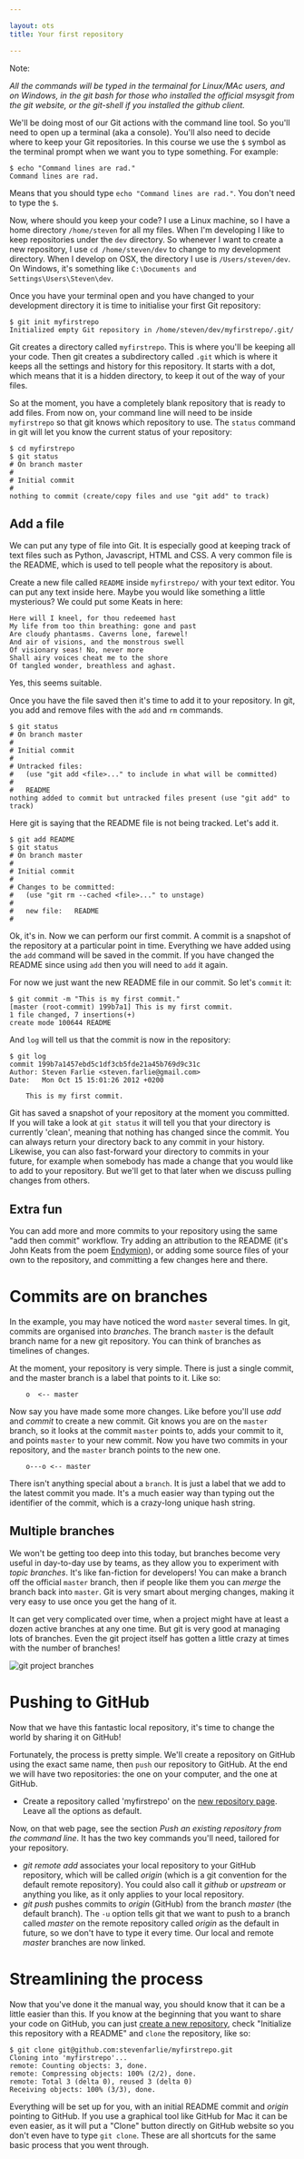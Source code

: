 ```yaml
---

layout: ots
title: Your first repository

---
```

Note:

_All the commands will be typed in the termainal for Linux/MAc users, and on Windows, in the git bash for those who installed the official msysgit from the git website, or the git-shell if you installed the github client._

We'll be doing most of our Git actions with the command line tool. So
you'll need to open up a terminal (aka a console). You'll also need to
decide where to keep your Git repositories. In this course we use the
`$` symbol as the terminal prompt when we want you to type
something. For example:

	$ echo "Command lines are rad."
	Command lines are rad.
	
Means that you should type `echo "Command lines are rad."`. You don't
need to type the `$`.

Now, where should you keep your code? I use a Linux machine, so I have
a home directory `/home/steven` for all my files. When I'm developing
I like to keep repositories under the `dev` directory. So whenever I
want to create a new repository, I use `cd /home/steven/dev` to change
to my development directory. When I develop on OSX, the directory I
use is `/Users/steven/dev`. On Windows, it's something like
`C:\Documents and Settings\Users\Steven\dev`.

Once you have your terminal open and you have changed to your
development directory it is time to initialise your first Git
repository:

	$ git init myfirstrepo
	Initialized empty Git repository in /home/steven/dev/myfirstrepo/.git/

Git creates a directory called `myfirstrepo`. This is where you'll be keeping all
your code. Then git creates a subdirectory called `.git` which is where it keeps
all the settings and history for this repository. It starts with a dot, which means
that it is a hidden directory, to keep it out of the way of your files.

So at the moment, you have a completely blank repository that is ready to add
files. From now on, your command line will need to be inside `myfirstrepo` so
that git knows which repository to use. The `status` command in git will let you
know the current status of your repository:

	$ cd myfirstrepo
	$ git status
	# On branch master
	#
	# Initial commit
	#
	nothing to commit (create/copy files and use "git add" to track)

## Add a file

We can put any type of file into Git. It is especially good at keeping track of
text files such as Python, Javascript, HTML and CSS. A very common file is the
README, which is used to tell people what the repository is about.

Create a new file called `README` inside `myfirstrepo/` with your text editor.
You can put any text inside here. Maybe you would like something a little
mysterious? We could put some Keats in here:

    Here will I kneel, for thou redeemed hast
    My life from too thin breathing: gone and past
    Are cloudy phantasms. Caverns lone, farewel!
    And air of visions, and the monstrous swell
    Of visionary seas! No, never more
    Shall airy voices cheat me to the shore
    Of tangled wonder, breathless and aghast.

Yes, this seems suitable.

Once you have the file saved then it's time to add it to your repository. In
git, you add and remove files with the `add` and `rm` commands.

	$ git status
	# On branch master
	#
	# Initial commit
	#
	# Untracked files:
	#   (use "git add <file>..." to include in what will be committed)
	#
	#	README
	nothing added to commit but untracked files present (use "git add" to track)

Here git is saying that the README file is not being tracked. Let's add it.

	$ git add README
	$ git status
	# On branch master
	#
	# Initial commit
	#
	# Changes to be committed:
	#   (use "git rm --cached <file>..." to unstage)
	#
	#	new file:   README
	#

Ok, it's in. Now we can perform our first commit. A commit is a
snapshot of the repository at a particular point in time. Everything
we have added using the `add` command will be saved in the commit. If
you have changed the README since using `add` then you will need to
`add` it again.

For now we just want the new README file in our commit. So let's `commit` it:

	$ git commit -m "This is my first commit."
	[master (root-commit) 199b7a1] This is my first commit.
	1 file changed, 7 insertions(+)
	create mode 100644 README

And `log` will tell us that the commit is now in the repository:

	$ git log
	commit 199b7a1457ebd5c1df3cb5fde21a45b769d9c31c
	Author: Steven Farlie <steven.farlie@gmail.com>
	Date:   Mon Oct 15 15:01:26 2012 +0200

	    This is my first commit.

Git has saved a snapshot of your repository at the moment you committed. If you
will take a look at `git status` it will tell you that your directory is
currently 'clean', meaning that nothing has changed since the commit. You can
always return your directory back to any commit in your history. Likewise, you
can also fast-forward your directory to commits in your future, for example when
somebody has made a change that you would like to add to your repository. But
we'll get to that later when we discuss pulling changes from others.

## Extra fun

You can add more and more commits to your repository using the same
"add then commit" workflow. Try adding an attribution to the README
(it's John Keats from the poem
[Endymion](http://www.gutenberg.org/ebooks/24280)), or adding some
source files of your own to the repository, and committing a few
changes here and there.

# Commits are on branches

In the example, you may have noticed the word `master` several
times. In git, commits are organised into _branches_. The branch
`master` is the default branch name for a new git repository. You can
think of branches as timelines of changes.

At the moment, your repository is very simple. There is just a single
commit, and the master branch is a label that points to it. Like so:

        o  <-- master

Now say you have made some more changes. Like before you'll use _add_
and _commit_ to create a new commit. Git knows you are on the `master`
branch, so it looks at the commit `master` points to, adds your commit
to it, and points `master` to your new commit. Now you have two
commits in your repository, and the `master` branch points to the
new one.

        o---o <-- master

There isn't anything special about a `branch`. It is just a label that
we add to the latest commit you made. It's a much easier way than
typing out the identifier of the commit, which is a crazy-long unique
hash string.

## Multiple branches

We won't be getting too deep into this today, but branches become very
useful in day-to-day use by teams, as they allow you to experiment
with _topic branches_. It's like fan-fiction for developers! You can
make a branch off the official `master` branch, then if people like
them you can _merge_ the branch back into `master`. Git is very smart
about merging changes, making it very easy to use once you get the
hang of it.

It can get very complicated over time, when a project might have at
least a dozen active branches at any one time. But git is very good at
managing lots of branches. Even the git project itself has gotten a
little crazy at times with the number of branches!

![git project branches](images/git-branches.png)

# Pushing to GitHub

Now that we have this fantastic local repository, it's time to change the world
by sharing it on GitHub!

Fortunately, the process is pretty simple. We'll create a repository on GitHub
using the exact same name, then `push` our repository to GitHub. At
the end we will have two repositories: the one on your computer, and
the one at GitHub.

* Create a repository called 'myfirstrepo' on the
  [new repository page](https://github.com/new). Leave all the options
  as default.

Now, on that web page, see the section *Push an existing repository from the command line*. It
has the two key commands you'll need, tailored for your repository.

* *git remote add* associates your local repository to your GitHub repository,
  which will be called _origin_ (which is a git convention for the default
  remote repository). You could also call it _github_ or _upstream_ or anything
  you like, as it only applies to your local repository.
* *git push* pushes commits to _origin_ (GitHub) from the branch _master_ (the
  default branch). The `-u` option tells git that we want to push to a branch called _master_ on the remote repository called _origin_ as the
  default in future, so we don't have to type it every time. Our local and remote _master_ branches are now linked.

# Streamlining the process

Now that you've done it the manual way, you should know that it can be a little
easier than this. If you know at the beginning that you want to share your code
on GitHub, you can just [create a new repository](https://github.com/new), check
"Initialize this repository with a README" and `clone` the repository, like so:

	$ git clone git@github.com:stevenfarlie/myfirstrepo.git
	Cloning into 'myfirstrepo'...
	remote: Counting objects: 3, done.
	remote: Compressing objects: 100% (2/2), done.
	remote: Total 3 (delta 0), reused 3 (delta 0)
	Receiving objects: 100% (3/3), done.

Everything will be set up for you, with an initial README commit and _origin_
pointing to GitHub. If you use a graphical tool like GitHub for Mac it can be
even easier, as it will put a "Clone" button directly on GitHub website so you
don't even have to type `git clone`. These are all shortcuts for the same basic
process that you went through.
